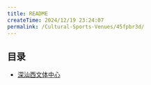 ```yaml
---
title: README
createTime: 2024/12/19 23:24:07
permalink: /Cultural-Sports-Venues/45fpbr3d/
---
```



## 目录
- [深汕西文体中心](./1.深汕西文体中心.md)
